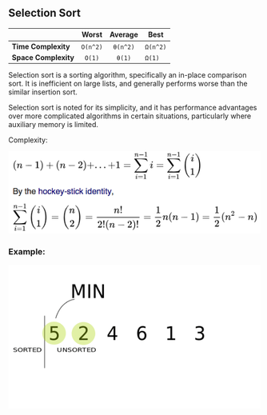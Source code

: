 ## Selection Sort

|  | Worst | Average | Best |
|:--|:-:|:-:|---|
| __Time Complexity__ | `O(n^2)` | `θ(n^2)` | `Ω(n^2)` |
| __Space Complexity__ | `O(1)` | `θ(1)` | `Ω(1)` |

Selection sort is a sorting algorithm, specifically an in-place comparison sort. It is inefficient on large lists, and generally performs worse than the similar insertion sort.

Selection sort is noted for its simplicity, and it has performance advantages over more complicated algorithms in certain situations, particularly where auxiliary memory is limited.

Complexity: 

![](./images/selection-sort-complexity.png)

### Example:

![selection-sort](./images/selection-sort.gif)